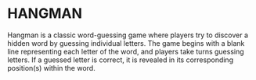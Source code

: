 # HANGMAN
Hangman is a classic word-guessing game where players try to discover a hidden word by guessing individual letters. The game begins with a blank line representing each letter of the word, and players take turns guessing letters. If a guessed letter is correct, it is revealed in its corresponding position(s) within the word. 
